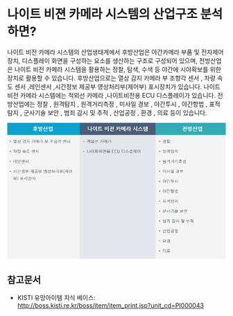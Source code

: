 # 나이트 비젼 카메라 시스템의 산업구조 분석하면?
나이트 비전 카메라 시스템의 산업생태계에서 후방산업은 야간카메라 부품 및 전자제어장치, 디스플레이 화면을 구성하는 요소를 생산하는 구조로 구성되어 있으며, 전방산업은 나이트 비전 카메라 시스템을 활용하는 정찰, 탐색, 수색 등 야간에 시야확보를 위한 장치로 활용할 수 있습니다.
후방산업으로는 열상 감지 카메라 부 조향각 센서 , 차량 속도 센서 ,레인센서 ,시간정보 제공부 영상처리부(제어부) 표시장치가 있습니다.
 나이트 비전 카메라 시스템에는 적외선 카메라 ,나이트비전용 ECU 디스플레이가 있습니다.
 전방산업에는 정찰 , 원격탐지 , 원격거리측정 , 미사일 경보 , 야간투시 , 야간항법 , 표적탐지 , 군사기술 보안 , 범죄 감시 및 추적 , 산업공정 , 환경 , 의료
등이 있습니다. 

![ ](./images/나이트_비젼_카메라_시스템_Q13_2_1.PNG) 

## 참고문서
- KISTI 유망아이템 지식 베이스: http://boss.kisti.re.kr/boss/item/item_print.jsp?unit_cd=PI000043
